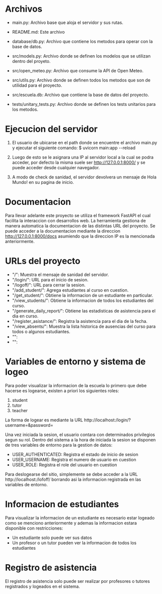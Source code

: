 # Archivos
- main.py: Archivo base que aloja el servidor y sus rutas.
- README.md: Este archivo

- database/db.py: Archivo que contiene los metodos para operar con la base de datos.

- src/models.py: Archivo donde se definen los modelos que se utilizan dentro del proyeto.
- src/open_meteo.py: Archivo que consume la API de Open Meteo.
- src/utils.py: Archivo donde se definen todos los metodos que son de utilidad para el proyecto.
- src/escuela.db: Archivo que contiene la base de datos del proyecto.

- tests/unitary_tests.py: Archivo donde se definen los tests unitarios para los metodos.

# Ejecucion del servidor
1. El usuario de ubicarse en el path donde se encuentre el archivo main.py y ejecutar el siguiente comando:
$ uvicorn main:app --reload

2. Luego de esto se le asignara una IP al servidor local a la cual se podra acceder, por defecto la misma suele ser http://127.0.0.1:8000/ y se puede acceder desde cualquier navegador.

3. A modo de check de sanidad, el servidor devolvera un mensaje de Hola Mundo! en su pagina de inicio.

# Documentacion
Para llevar adelante este proyecto se utiliza el framework FastAPI el cual facilita la interaccion con desarrollos web. La herramienta gestiona de manera automatica la documentacion de las distintas URL del proyecto. Se puede acceder a la documentacion mediante la direccion http://127.0.0.1:8000/docs asumiendo que la direccion IP es la mencionada anteriormente.

# URLs del proyecto
- "/": Muestra el mensaje de sanidad del servidor.
- "/login/": URL para el inicio de sesion.
- "/logoff/": URL para cerrar la sesion.
- "/add_student/": Agrega estudiantes al curso en cuestion.
- "/get_student/": Obtiene la informacion de un estudiante en particular.
- "/view_students/": Obtiene la informacion de todos los estudiantes del curso.
- "/generate_daily_report/": Obtiene las estadisticas de asistencia para el dia en curso.
- "/register_asistance/": Registra la asistencia para el dia de la fecha.
- "/view_absents/": Muestra la lista historica de ausencias del curso para todos o algunos estudiantes.
- "":
- "":

# Variables de entorno y sistema de logeo
Para poder visualizar la informacion de la escuela lo primero que debe hacerse es logearse, existen a priori los siguientes roles:
1. student
2. tutor
3. teacher

La forma de logear es mediante la URL http://localhost:<port>/login/?username=<username>&password=<password>

Una vez iniciada la sesion, el usuario contara con determinados privilegios segun su rol. Dentro del sistema a la hora de iniciada la sesion se disponen de tres variables de entorno para la gestion de datos:
- USER_AUTHENTICATED: Registra el estado de inicio de sesion
- USER_USERNAME: Registra el numero de usuario en cuestion
- USER_ROLE: Registra el role del usuario en cuestion

Para deslogearse del sitio, simplemente se debe acceder a la URL http://localhost:<port>/lofoff/ borrando asi la informacion registrada en las variables de entorno.

# Informacion de estudiantes
Para visualizar la informacion de un estudiante es necesario estar logeado como se menciono anteriormente y ademas la informacion estara disponible con restricciones:
- Un estudiante solo puede ver sus datos
- Un profesor o un tutor pueden ver la informacion de todos los estudiantes

# Registro de asistencia
El registro de asistencia solo puede ser realizar por profesores o tutores registrados y logeados en el sistema.